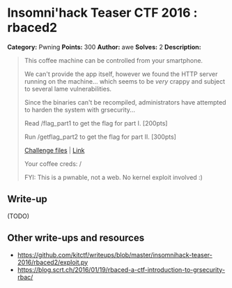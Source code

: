 # Insomni'hack Teaser CTF 2016 : rbaced2

**Category:** Pwning
**Points:** 300
**Author:** awe
**Solves:** 2
**Description:**

> This coffee machine can be controlled from your smartphone.
>
> We can't provide the app itself, however we found the HTTP server running on the machine... which seems to be *very* crappy and subject to several lame vulnerabilities.
>
> Since the binaries can't be recompiled, administrators have attempted to harden the system with grsecurity...
>
> Read /flag_part1 to get the flag for part I. [200pts]
>
> Run /getflag_part2 to get the flag for part II. [300pts]
>
> [Challenge files](../rbaced1-200/rbaced-dac53d8b5c438708dfe754be8fafb4e9.tar.bz2) | [Link](http://rbaced.insomnihack.ch:8080/)
> 
> Your coffee creds: <username> / <password>
> 
> 
> FYI: This is a pwnable, not a web. No kernel exploit involved :)


## Write-up

(TODO)

## Other write-ups and resources

* <https://github.com/kitctf/writeups/blob/master/insomnihack-teaser-2016/rbaced2/exploit.py>
* <https://blog.scrt.ch/2016/01/19/rbaced-a-ctf-introduction-to-grsecurity-rbac/>
